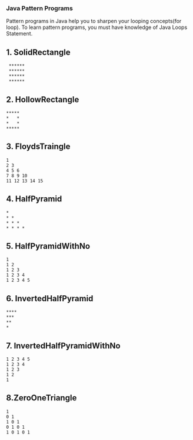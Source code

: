 ### Java Pattern Programs
Pattern programs in Java help you to sharpen your looping concepts(for loop). To learn pattern programs, you must have knowledge of Java Loops Statement.

## 1. SolidRectangle

     ******
     ******
     ******
     ******

## 2. HollowRectangle
    *****
    *   *
    *   *
    *****

## 3. FloydsTraingle 
    1
    2 3
    4 5 6
    7 8 9 10
    11 12 13 14 15

## 4. HalfPyramid
    *
    * *
    * * *
    * * * *

## 5.  HalfPyramidWithNo
    1
    1 2
    1 2 3
    1 2 3 4 
    1 2 3 4 5

## 6. InvertedHalfPyramid
    ****
    ***
    **
    *

## 7. InvertedHalfPyramidWithNo
    1 2 3 4 5
    1 2 3 4 
    1 2 3
    1 2 
    1

## 8.ZeroOneTriangle
    1
    0 1
    1 0 1
    0 1 0 1
    1 0 1 0 1